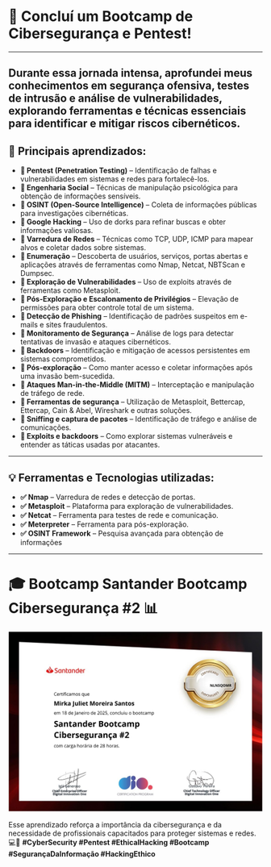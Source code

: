 # 🚀 Concluí um Bootcamp de Cibersegurança e Pentest! 

---

Durante essa jornada intensa, aprofundei meus conhecimentos em segurança ofensiva, testes de intrusão e análise de vulnerabilidades, explorando ferramentas e técnicas essenciais para identificar e mitigar riscos cibernéticos.
---

## 🔎 Principais aprendizados:
- **🔹 Pentest (Penetration Testing)** – Identificação de falhas e vulnerabilidades em sistemas e redes para fortalecê-los.
- **🔹 Engenharia Social** – Técnicas de manipulação psicológica para obtenção de informações sensíveis.
- **🔹 OSINT (Open-Source Intelligence)** – Coleta de informações públicas para investigações cibernéticas.
- **🔹 Google Hacking** – Uso de dorks para refinar buscas e obter informações valiosas.
- **🔹 Varredura de Redes** – Técnicas como TCP, UDP, ICMP para mapear alvos e coletar dados sobre sistemas.
- **🔹 Enumeração** – Descoberta de usuários, serviços, portas abertas e aplicações através de ferramentas como Nmap, Netcat, NBTScan e Dumpsec.
- **🔹 Exploração de Vulnerabilidades** – Uso de exploits através de ferramentas como Metasploit.
- **🔹 Pós-Exploração e Escalonamento de Privilégios** – Elevação de permissões para obter controle total de um sistema.
- **🔹 Detecção de Phishing** – Identificação de padrões suspeitos em e-mails e sites fraudulentos.
- **🔹 Monitoramento de Segurança** – Análise de logs para detectar tentativas de invasão e ataques cibernéticos.
- **🔹 Backdoors** – Identificação e mitigação de acessos persistentes em sistemas comprometidos.
- **🔹 Pós-exploração** – Como manter acesso e coletar informações após uma invasão bem-sucedida.
- **🔹 Ataques Man-in-the-Middle (MITM)** – Interceptação e manipulação de tráfego de rede.
- **🔹 Ferramentas de segurança** – Utilização de Metasploit, Bettercap, Ettercap, Cain & Abel, Wireshark e outras soluções.
- **🔹 Sniffing e captura de pacotes** – Identificação de tráfego e análise de comunicações.
- **🔹 Exploits e backdoors** – Como explorar sistemas vulneráveis e entender as táticas usadas por atacantes.

---

## 💡 Ferramentas e Tecnologias utilizadas:
- **✅ Nmap** – Varredura de redes e detecção de portas.
- **✅ Metasploit** – Plataforma para exploração de vulnerabilidades.
- **✅ Netcat** – Ferramenta para testes de rede e comunicação.
- **✅ Meterpreter** – Ferramenta para pós-exploração.
- **✅ OSINT Framework** – Pesquisa avançada para obtenção de informações

---
# 🎓 Bootcamp Santander Bootcamp Cibersegurança #2 📊

![Bootcamp Análise de Dados](certificado.png)

Esse aprendizado reforça a importância da cibersegurança e da necessidade de profissionais capacitados para proteger sistemas e redes. 💻🔐
**#CyberSecurity #Pentest #EthicalHacking #Bootcamp #SegurançaDaInformação #HackingEthico**
